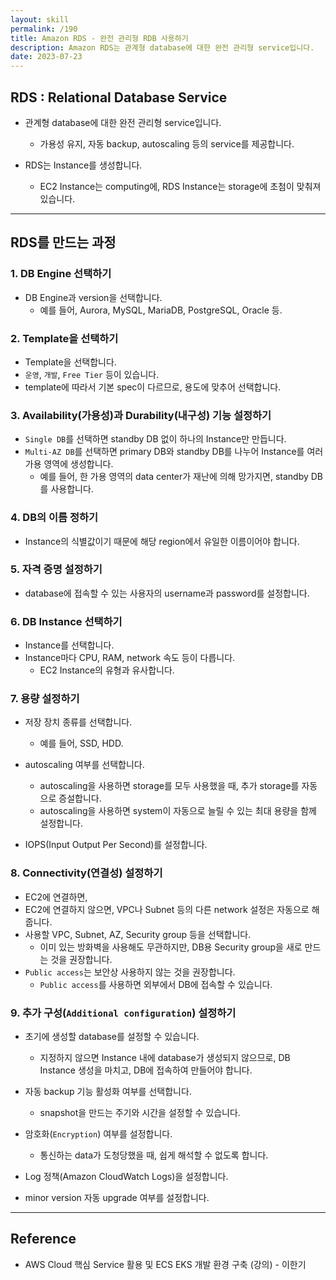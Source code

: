 ```yaml
---
layout: skill
permalink: /190
title: Amazon RDS - 완전 관리형 RDB 사용하기
description: Amazon RDS는 관계형 database에 대한 완전 관리형 service입니다.
date: 2023-07-23
---
```



## RDS : Relational Database Service

- 관계형 database에 대한 완전 관리형 service입니다.
    - 가용성 유지, 자동 backup, autoscaling 등의 service를 제공합니다.

- RDS는 Instance를 생성합니다.
    - EC2 Instance는 computing에, RDS Instance는 storage에 초첨이 맞춰져 있습니다.


---


## RDS를 만드는 과정


### 1. DB Engine 선택하기

- DB Engine과 version을 선택합니다.
    - 예를 들어, Aurora, MySQL, MariaDB, PostgreSQL, Oracle 등.


### 2. Template을 선택하기

- Template을 선택합니다.
- `운영`, `개발`, `Free Tier` 등이 있습니다.
- template에 따라서 기본 spec이 다르므로, 용도에 맞추어 선택합니다.


### 3. Availability(가용성)과 Durability(내구성) 기능 설정하기

- `Single DB`를 선택하면 standby DB 없이 하나의 Instance만 만듭니다.
- `Multi-AZ DB`를 선택하면 primary DB와 standby DB를 나누어 Instance를 여러 가용 영역에 생성합니다.
    - 예를 들어, 한 가용 영역의 data center가 재난에 의해 망가지면, standby DB를 사용합니다.


### 4. DB의 이름 정하기

- Instance의 식별값이기 때문에 해당 region에서 유일한 이름이어야 합니다.


### 5. 자격 증명 설정하기

- database에 접속할 수 있는 사용자의 username과 password를 설정합니다.


### 6. DB Instance 선택하기

- Instance를 선택합니다.
- Instance마다 CPU, RAM, network 속도 등이 다릅니다.
    - EC2 Instance의 유형과 유사합니다.


### 7. 용량 설정하기

- 저장 장치 종류를 선택합니다.
    - 예를 들어, SSD, HDD.

- autoscaling 여부를 선택합니다.
    - autoscaling을 사용하면 storage를 모두 사용했을 때, 추가 storage를 자동으로 증설합니다.
    - autoscaling을 사용하면 system이 자동으로 늘릴 수 있는 최대 용량을 함께 설정합니다.

- IOPS(Input Output Per Second)를 설정합니다.


### 8. Connectivity(연결성) 설정하기

- EC2에 연결하면, 
- EC2에 연결하지 않으면, VPC나 Subnet 등의 다른 network 설정은 자동으로 해줍니다.
- 사용할 VPC, Subnet, AZ, Security group 등을 선택합니다.
    - 이미 있는 방화벽을 사용해도 무관하지만, DB용 Security group을 새로 만드는 것을 권장합니다.
- `Public access`는 보안상 사용하지 않는 것을 권장합니다.
    - `Public access`를 사용하면 외부에서 DB에 접속할 수 있습니다.


### 9. 추가 구성(`Additional configuration`) 설정하기

- 초기에 생성할 database를 설정할 수 있습니다.
    - 지정하지 않으면 Instance 내에 database가 생성되지 않으므로, DB Instance 생성을 마치고, DB에 접속하여 만들어야 합니다.

- 자동 backup 기능 활성화 여부를 선택합니다.
    - snapshot을 만드는 주기와 시간을 설정할 수 있습니다.

- 암호화(`Encryption`) 여부를 설정합니다.
    - 통신하는 data가 도청당했을 때, 쉽게 해석할 수 없도록 합니다.

- Log 정책(Amazon CloudWatch Logs)을 설정합니다.

- minor version 자동 upgrade 여부를 설정합니다.


---


## Reference

- AWS Cloud 핵심 Service 활용 및 ECS EKS 개발 환경 구축 (강의) - 이한기
